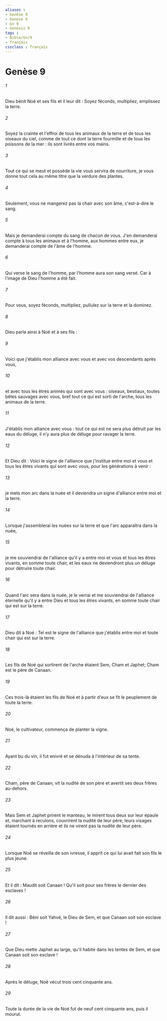 ```yaml
---
aliases : 
- Genèse 9
- Genèse 9
- Gn 9
- Genesis 9
tags : 
- Bible/Gn/9
- français
cssclass : français
---
```


# Genèse 9

###### 1
Dieu bénit Noé et ses fils et il leur dit : Soyez féconds, multipliez, emplissez la terre. 
###### 2
Soyez la crainte et l'effroi de tous les animaux de la terre et de tous les oiseaux du ciel, comme de tout ce dont la terre fourmille et de tous les poissons de la mer : ils sont livrés entre vos mains. 
###### 3
Tout ce qui se meut et possède la vie vous servira de nourriture, je vous donne tout cela au même titre que la verdure des plantes. 
###### 4
Seulement, vous ne mangerez pas la chair avec son âme, c'est-à-dire le sang. 
###### 5
Mais je demanderai compte du sang de chacun de vous. J'en demanderai compte à tous les animaux et à l'homme, aux hommes entre eux, je demanderai compte de l'âme de l'homme.
###### 6
Qui verse le sang de l'homme, par l'homme aura son sang versé. Car à l'image de Dieu l'homme a été fait.
###### 7
Pour vous, soyez féconds, multipliez, pullulez sur la terre et la dominez. 
###### 8
Dieu parla ainsi à Noé et à ses fils : 
###### 9
Voici que j'établis mon alliance avec vous et avec vos descendants après vous, 
###### 10
et avec tous les êtres animés qui sont avec vous : oiseaux, bestiaux, toutes bêtes sauvages avec vous, bref tout ce qui est sorti de l'arche, tous les animaux de la terre. 
###### 11
J'établis mon alliance avec vous : tout ce qui est ne sera plus détruit par les eaux du déluge, il n'y aura plus de déluge pour ravager la terre. 
###### 12
Et Dieu dit : Voici le signe de l'alliance que j'institue entre moi et vous et tous les êtres vivants qui sont avec vous, pour les générations à venir : 
###### 13
je mets mon arc dans la nuée et il deviendra un signe d'alliance entre moi et la terre. 
###### 14
Lorsque j'assemblerai les nuées sur la terre et que l'arc apparaîtra dans la nuée, 
###### 15
je me souviendrai de l'alliance qu'il y a entre moi et vous et tous les êtres vivants, en somme toute chair, et les eaux ne deviendront plus un déluge pour détruire toute chair. 
###### 16
Quand l'arc sera dans la nuée, je le verrai et me souviendrai de l'alliance éternelle qu'il y a entre Dieu et tous les êtres vivants, en somme toute chair qui est sur la terre. 
###### 17
Dieu dit à Noé : Tel est le signe de l'alliance que j'établis entre moi et toute chair qui est sur la terre. 
###### 18
Les fils de Noé qui sortirent de l'arche étaient Sem, Cham et Japhet; Cham est le père de Canaan. 
###### 19
Ces trois-là étaient les fils de Noé et à partir d'eux se fit le peuplement de toute la terre.
###### 20
Noé, le cultivateur, commença de planter la vigne. 
###### 21
Ayant bu du vin, il fut enivré et se dénuda à l'intérieur de sa tente. 
###### 22
Cham, père de Canaan, vit la nudité de son père et avertit ses deux frères au-dehors. 
###### 23
Mais Sem et Japhet prirent le manteau, le mirent tous deux sur leur épaule et, marchant à reculons, couvrirent la nudité de leur père; leurs visages étaient tournés en arrière et ils ne virent pas la nudité de leur père. 
###### 24
Lorsque Noé se réveilla de son ivresse, il apprit ce qui lui avait fait son fils le plus jeune. 
###### 25
Et il dit : Maudit soit Canaan ! Qu'il soit pour ses frères le dernier des esclaves ! 
###### 26
Il dit aussi : Béni soit Yahvé, le Dieu de Sem, et que Canaan soit son esclave ! 
###### 27
Que Dieu mette Japhet au large, qu'il habite dans les tentes de Sem, et que Canaan soit son esclave ! 
###### 28
Après le déluge, Noé vécut trois cent cinquante ans. 
###### 29
Toute la durée de la vie de Noé fut de neuf cent cinquante ans, puis il mourut.
